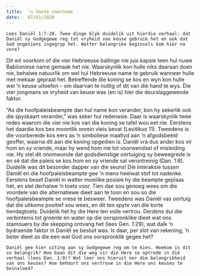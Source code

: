 ```yaml
---
title:  ’n Vaste voorneme
date:   07/01/2020
---
```


`Lees Daniël 1:7-20. Twee dinge blyk duidelik uit hierdie verhaal: dat Daniël sy Godgegewe reg tot vryheid van keuse gebruik het en ook dat God ongesiens ingegryp het. Watter belangrike beginsels kom hier na vore?` 

Dit wil voorkom of die vier Hebreeuse ballinge nie juis kapsie teen hul nuwe Babiloniese name gemaak het nie. Waarskynlik kon hulle niks daaraan doen nie, behalwe natuurlik om wel hul Hebreeuse name te gebruik wanneer hulle met mekaar gepraat het. Betreffende die koning se kos en wyn kon hulle wel ’n keuse uitoefen – om daarvan te nuttig of dit van die hand te wys. Die vier jongmans se vryheid van keuse was (en is) hier die deurslaggewende faktor. 

“As die hoofpaleisbeampte dan hul name kon verander, kon hy sekerlik ook die spyskaart verander,” was seker hul redenasie. Daar is waarskynlik twee redes waarom die vier nie kos van die koning se tafel wou eet nie.  Eerstens het daardie kos bes moontlik onrein vleis bevat (Levitikus 11). Tweedens is die voorbereide kos eers as ’n simboliese maaltyd aan ’n afgodsbeeld geoffer, waarna dit aan die koning opgedien is. Daniël vra dus ander kos vir hom en sy vriende, maar hy wend hom nie tot voorwendsel of misleiding nie. Hy stel dit onomwonde dat godsdienstige oortuiging sy beweegrede is en sê dat die paleis se kos hom en sy vriende sal verontreinig (Dan. 1:8). Duidelik was dit besonder dapper van die seuns! Die interaksie tussen Daniël en die hoofpaleisbeampte gee ’n mens heelwat stof tot nadenke. Eerstens besef Daniël in watter moeilike posisie hy die beampte geplaas het, en stel derhalwe ’n toets voor. Tien dae sou genoeg wees om die voordele van die alternatiewe dieet aan te toon en sou so die hoofpaleisbeampte se vrese te besweer. Tweedens was Daniël vas oortuig dat die uitkoms positief sou wees, en dit ten spyte van die korte tiendagtoets. Duidelik het hy die Here ten volle vertrou. Derdens dui die verbintenis tot groente en water op die oorspronklike dieet wat ons stamouers by die skepping ontvang het (lees Gen. 1:29), wat dalk ’n bydraende faktor in Daniël se besluit was. Is daar, per slot van rekening, ’n beter dieet as die een wat God ons oorspronklik  gegee het? 

`Daniël gee hier uiting aan sy Godgegewe reg om te kies. Hoekom is dit so belangrik? Hoe baan dit die weg vir die Here se optrede in dié verhaal (lees Dan. 1:9)? Wat leer ons hieruit oor die belangrikheid van ons keuses? Hoe behoort ons vertroue in die Here ons keuses te beïnvloed?`